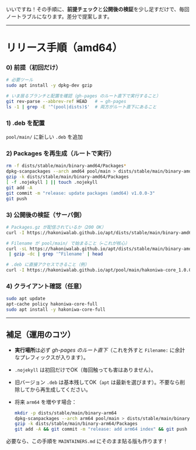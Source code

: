 いいですね！その手順に、**前提チェック**と**公開後の検証**を少し足すだけで、毎回ノートラブルになります。差分で提案します。

---

# リリース手順（amd64）

### 0) 前提（初回だけ）

```bash
# 必要ツール
sudo apt install -y dpkg-dev gzip

# いま居るブランチと配置を確認（gh-pages のルート直下で実行すること）
git rev-parse --abbrev-ref HEAD   # → gh-pages
ls -1 | grep -E '^(pool|dists)$'  # 両方がルート直下にあること
```

### 1) .deb を配置

`pool/main/` に新しい `.deb` を追加

### 2) Packages を再生成（ルートで実行）

```bash
rm -f dists/stable/main/binary-amd64/Packages*
dpkg-scanpackages --arch amd64 pool/main > dists/stable/main/binary-amd64/Packages
gzip -k dists/stable/main/binary-amd64/Packages
[ -f .nojekyll ] || touch .nojekyll
git add -A
git commit -m "release: update packages (amd64) v1.0.0-3"
git push
```

### 3) 公開後の検証（サーバ側）

```bash
# Packages.gz が配信されているか（200 OK）
curl -I https://hakoniwalab.github.io/apt/dists/stable/main/binary-amd64/Packages.gz

# Filename が pool/main/ で始まること（←これが核心）
curl -sL https://hakoniwalab.github.io/apt/dists/stable/main/binary-amd64/Packages.gz \
 | gzip -dc | grep '^Filename' | head

# .deb に直接アクセスできること（例）
curl -I https://hakoniwalab.github.io/apt/pool/main/hakoniwa-core_1.0.0-3_amd64.deb
```

### 4) クライアント確認（任意）

```bash
sudo apt update
apt-cache policy hakoniwa-core-full
sudo apt install -y hakoniwa-core-full
```

---

## 補足（運用のコツ）

* **実行場所**は必ず *gh-pages のルート直下*（これを外すと `Filename:` に余計なプレフィックスが入ります）。
* `.nojekyll` は初回だけでOK（毎回触っても害はありません）。
* 旧バージョン `.deb` は基本残してOK（`apt` は最新を選びます）。不要なら削除してから再生成してください。
* 将来 `arm64` を増やす場合：

  ```bash
  mkdir -p dists/stable/main/binary-arm64
  dpkg-scanpackages --arch arm64 pool/main > dists/stable/main/binary-arm64/Packages
  gzip -k dists/stable/main/binary-arm64/Packages
  git add -A && git commit -m "release: add arm64 index" && git push
  ```

必要なら、この手順を `MAINTAINERS.md` にそのまま貼る版も作ります！
